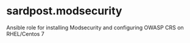 # sardpost.modsecurity
Ansible role for installing Modsecurity and configuring OWASP CRS on RHEL/Centos 7
